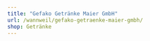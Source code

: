 ```yaml
---
title: "Gefako Getränke Maier GmbH"
url: /wannweil/gefako-getraenke-maier-gmbh/
shop: Getränke
---
```


